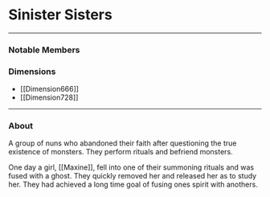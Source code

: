 # Sinister Sisters
--- 

### Notable Members

### Dimensions
- [[Dimension666]]
- [[Dimension728]]
 --- 

### About
A group of nuns who abandoned their faith after questioning the true existence of monsters. They perform rituals and befriend monsters. 

One day a girl, [[Maxine]], fell into one of their summoning rituals and was fused with a ghost. They quickly removed her and released her as to study her. They had achieved a long time goal of fusing ones spirit with anothers.